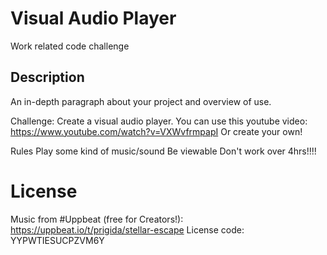 # Visual Audio Player
Work related code challenge 

## Description

An in-depth paragraph about your project and overview of use.
 
Challenge: 
Create a visual audio player. 
You can use this youtube video: https://www.youtube.com/watch?v=VXWvfrmpapI
Or create your own! 
 
Rules
Play some kind of music/sound 
Be viewable 
Don't work over 4hrs!!!! 

# License

Music from #Uppbeat (free for Creators!):
https://uppbeat.io/t/prigida/stellar-escape
License code: YYPWTIESUCPZVM6Y
